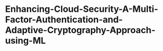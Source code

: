 # Enhancing-Cloud-Security-A-Multi-Factor-Authentication-and-Adaptive-Cryptography-Approach-using-ML